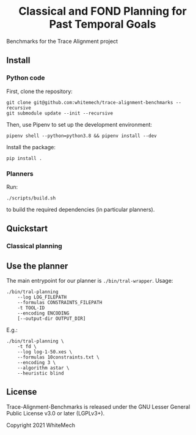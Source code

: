<h1 align="center">
  <b>Classical and FOND Planning for Past Temporal Goals</b>
</h1>


Benchmarks for the Trace Alignment project

## Install

### Python code

First, clone the repository:
```
git clone git@github.com:whitemech/trace-alignment-benchmarks --recursive
git submodule update --init --recursive
```

Then, use Pipenv to set up the development environment:

```
pipenv shell --python=python3.8 && pipenv install --dev
```

Install the package:
```
pip install .
```

### Planners

Run:
```
./scripts/build.sh
```

to build the required dependencies (in particular planners). 

## Quickstart

### Classical planning


## Use the planner

The main entrypoint for our planner is `./bin/tral-wrapper`. Usage: 

```
./bin/tral-planning
    --log LOG_FILEPATH
    --formulas CONSTRAINTS_FILEPATH
    -t TOOL-ID
    --encoding ENCODING
    [--output-dir OUTPUT_DIR]
```

E.g.:

```
./bin/tral-planning \
    -t fd \ 
    --log log-1-50.xes \
    --formulas 10constraints.txt \
    --encoding 3 \
    --algorithm astar \
    --heuristic blind
```

## License

Trace-Alignment-Benchmarks is released under the GNU Lesser General Public License v3.0 or later (LGPLv3+).

Copyright 2021 WhiteMech